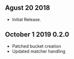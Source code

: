 ## Agust 20 2018

  * Initial Release.


## October 1 2019 0.2.0

  * Patched bucket creation
  * Updated matcher handling
  